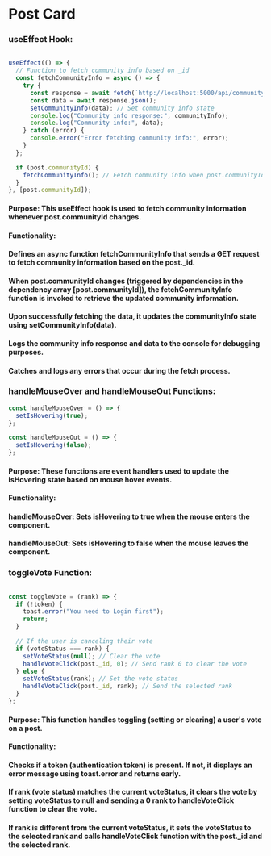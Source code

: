 # Post Card
### useEffect Hook:
```jsx

useEffect(() => {
  // Function to fetch community info based on _id
  const fetchCommunityInfo = async () => {
    try {
      const response = await fetch(`http://localhost:5000/api/community/${post._id}/getCommunityInfo`);
      const data = await response.json();
      setCommunityInfo(data); // Set community info state
      console.log("Community info response:", communityInfo);
      console.log("Community info:", data);
    } catch (error) {
      console.error("Error fetching community info:", error);
    }
  };

  if (post.communityId) {
    fetchCommunityInfo(); // Fetch community info when post.communityId changes
  }
}, [post.communityId]);


```
#### Purpose: This useEffect hook is used to fetch community information whenever post.communityId changes.
#### Functionality:
#### Defines an async function fetchCommunityInfo that sends a GET request to fetch community information based on the post._id.
#### When post.communityId changes (triggered by dependencies in the dependency array [post.communityId]), the fetchCommunityInfo function is invoked to retrieve the updated community information.
#### Upon successfully fetching the data, it updates the communityInfo state using setCommunityInfo(data).
#### Logs the community info response and data to the console for debugging purposes.
#### Catches and logs any errors that occur during the fetch process.


### handleMouseOver and handleMouseOut Functions:
```jsx
const handleMouseOver = () => {
  setIsHovering(true);
};

const handleMouseOut = () => {
  setIsHovering(false);
};


```
#### Purpose: These functions are event handlers used to update the isHovering state based on mouse hover events.
#### Functionality:
#### handleMouseOver: Sets isHovering to true when the mouse enters the component.
#### handleMouseOut: Sets isHovering to false when the mouse leaves the component.

### toggleVote Function:
```jsx

const toggleVote = (rank) => {
  if (!token) {
    toast.error("You need to Login first");
    return;
  }

  // If the user is canceling their vote
  if (voteStatus === rank) {
    setVoteStatus(null); // Clear the vote
    handleVoteClick(post._id, 0); // Send rank 0 to clear the vote
  } else {
    setVoteStatus(rank); // Set the vote status
    handleVoteClick(post._id, rank); // Send the selected rank
  }
};

```

#### Purpose: This function handles toggling (setting or clearing) a user's vote on a post.
#### Functionality:
#### Checks if a token (authentication token) is present. If not, it displays an error message using toast.error and returns early.
#### If rank (vote status) matches the current voteStatus, it clears the vote by setting voteStatus to null and sending a 0 rank to handleVoteClick function to clear the vote.
#### If rank is different from the current voteStatus, it sets the voteStatus to the selected rank and calls handleVoteClick function with the post._id and the selected rank.